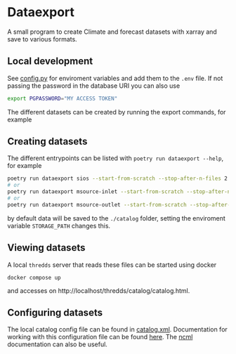 # Dataexport

A small program to create Climate and forecast datasets with xarray and save to various formats.

## Local development

See [config.py](./dataexport/config.py) for enviroment variables and add them to the `.env` file.
If not passing the password in the database URI you can also use

```bash
export PGPASSWORD="MY ACCESS TOKEN"
```

The different datasets can be created by running the export commands, for example

## Creating datasets

The different entrypoints can be listed with `poetry run dataexport --help`, for example

```bash
poetry run dataexport sios --start-from-scratch --stop-after-n-files 2
# or
poetry run dataexport msource-inlet --start-from-scratch --stop-after-n-files 1 --acdd
# or
poetry run dataexport msource-outlet --start-from-scratch --stop-after-n-files 2 --acdd
```

by default data will be saved to the `./catalog` folder, setting the enviroment variable `STORAGE_PATH` changes this.

## Viewing datasets

A local `thredds` server that reads these files can be started using docker

```base
docker compose up
```

and accesses on http://localhost/thredds/catalog/catalog.html. 

## Configuring datasets

The local catalog config file can be found in [catalog.xml](./catalog/catalog.xml). Documentation for working with this configuration file can be found [here](https://docs.unidata.ucar.edu/tds/current/userguide/basic_config_catalog.html). The [ncml](https://docs.unidata.ucar.edu/netcdf-java/current/userguide/basic_ncml_tutorial.html) documentation can also be useful.
